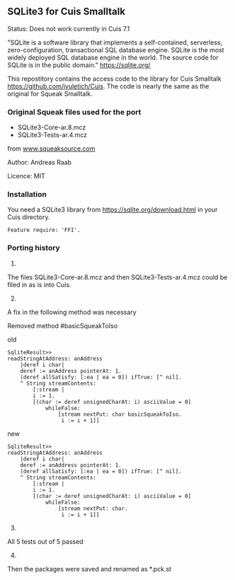 SQLite3 for Cuis Smalltalk
-----------------

Status: Does not work currently in Cuis 7.1


"SQLite is a software library that implements a self-contained, serverless, zero-configuration, 
transactional SQL database engine. SQLite is the most widely deployed SQL database engine in the world.
The source code for SQLite 
is in the public domain."
https://sqlite.org/

This repostitory contains the access code to the library for Cuis Smalltalk https://github.com/jvuletich/Cuis.
The code is nearly the same as the original for Squeak Smalltalk.


### Original Squeak files used for the port

* SQLite3-Core-ar.8.mcz
* SQLite3-Tests-ar.4.mcz

from www.squeaksource.com

Author: Andreas Raab

Licence: MIT


### Installation

You need a SQLite3 library from https://sqlite.org/download.html
in your Cuis directory.


    Feature require: 'FFI'.

### Porting history

1.
The files SQLite3-Core-ar.8.mcz and then SQLite3-Tests-ar.4.mcz could be filed in as is into Cuis.

2.
A fix in the following method was necessary

Removed method #basicSqueakToIso


old

    SqliteResult>>
    readStringAtAddress: anAddress
    	|deref i char|
    	deref := anAddress pointerAt: 1.
    	(deref allSatisfy: [:ea | ea = 0]) ifTrue: [^ nil].
    	^ String streamContents:
    		[:stream |
    		i := 1.
    		[(char := deref unsignedCharAt: i) asciiValue = 0] 
    			whileFalse:
    				[stream nextPut: char basicSqueakToIso.
    				 i := i + 1]]


					 
new

    SqliteResult>>
    readStringAtAddress: anAddress
    	|deref i char|
    	deref := anAddress pointerAt: 1.
    	(deref allSatisfy: [:ea | ea = 0]) ifTrue: [^ nil].
    	^ String streamContents:
    		[:stream |
    		i := 1.
    		[(char := deref unsignedCharAt: i) asciiValue = 0] 
    			whileFalse:
    				[stream nextPut: char.
    				 i := i + 1]]

					 
3.
All 5 tests out of 5 passed

4.
Then the packages were saved and renamed as *.pck.st
					 
